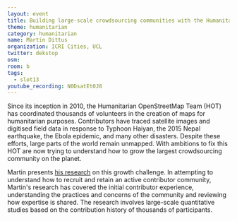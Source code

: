 ```yaml
---
layout: event
title: Building large-scale crowdsourcing communities with the Humanitarian OpenStreetMap Team
theme: humanitarian
category: humanitarian
name: Martin Dittus
organization: ICRI Cities, UCL
twitter: dekstop
osm:
room: b
tags:
  - slot13
youtube_recording: N0DsatEt0J8
---
```

Since its inception in 2010, the Humanitarian OpenStreetMap Team (HOT) has coordinated thousands of volunteers in the creation of maps for humanitarian purposes. Contributors have traced satellite images and digitised field data in response to Typhoon Haiyan, the 2015 Nepal earthquake, the Ebola epidemic, and many other disasters. Despite these efforts, large parts of the world remain unmapped. With ambitions to fix this HOT are now trying to understand how to grow the largest crowdsourcing community on the planet.

Martin presents [his research](https://www.openstreetmap.org/user/dekstop/diary) on this growth challenge. In attempting to understand how to recruit and retain an active contributor community, Martin's research has covered the initial contributor experience, understanding the practices and concerns of the community and reviewing how expertise is shared. The research involves large-scale quantitative studies based on the contribution history of thousands of participants.
